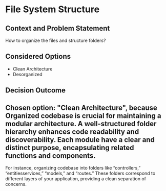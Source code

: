 # File System Structure

## Context and Problem Statement

How to organize the files and structure folders?

## Considered Options

* Clean Architecture
* Desorganized

## Decision Outcome

Chosen option: "Clean Architecture", because Organized codebase is crucial for maintaining a modular architecture. A well-structured folder hierarchy enhances code readability and discoverability. Each module have a clear and distinct purpose, encapsulating related functions and components.
-
For instance, organizing codebase into folders like “controllers,” “entitiesservices,” “models,” and “routes.” These folders correspond to different layers of your application, providing a clean separation of concerns.
